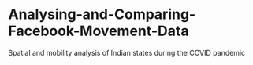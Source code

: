 # Analysing-and-Comparing-Facebook-Movement-Data
Spatial and mobility analysis of Indian states during the COVID pandemic
